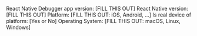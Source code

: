 <!--
Before submitting the issue:

- You're using the latest version of react-native-debugger
- You have read the documentation
- For the feature requests / issues of devtools integration like React / Redux / Apollo, you should submit an issue to that repo
  - https://github.com/facebook/react-devtools/issues
  - https://github.com/reduxjs/redux-devtools/issues
  - https://github.com/apollographql/apollo-client-devtools/issues
-->

<!--
Please provide the following information for bug report or question, if you can provide a minimal example project or screenshot or even video would be helpful for reproduce the problem. You can just removed these if you want to submit a feature request:
-->

React Native Debugger app version: [FILL THIS OUT]
React Native version: [FILL THIS OUT]
Platform: [FILL THIS OUT: iOS, Android, ...]
Is real device of platform: [Yes or No]
Operating System: [FILL THIS OUT: macOS, Linux, Windows]

<!-- Love react-native-debugger? Please consider supporting our collective:
👉  https://opencollective.com/react-native-debugger/donate -->
